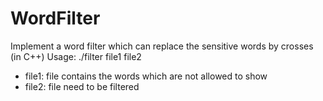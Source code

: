 # WordFilter
Implement a word filter which can replace the sensitive words by crosses (in C++)
Usage: ./filter file1 file2
 + file1: file contains the words which are not allowed to show
 + file2: file need to be filtered
